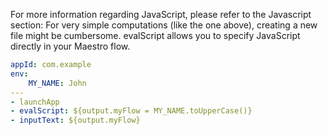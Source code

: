 For more information regarding JavaScript, please refer to the Javascript section:
For very simple computations (like the one above), creating a new file might be cumbersome. evalScript allows you to specify JavaScript directly in your Maestro flow.
```yaml
appId: com.example
env:
    MY_NAME: John
---
- launchApp
- evalScript: ${output.myFlow = MY_NAME.toUpperCase()}
- inputText: ${output.myFlow}
```